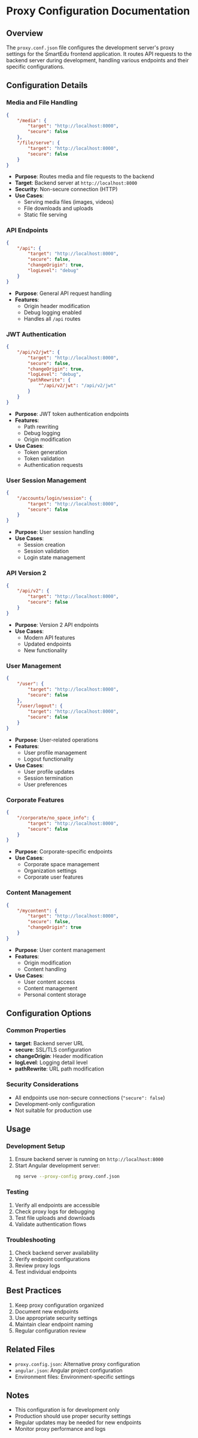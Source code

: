 # Proxy Configuration Documentation

## Overview

The `proxy.conf.json` file configures the development server's proxy settings for the SmartEdu frontend application. It routes API requests to the backend server during development, handling various endpoints and their specific configurations.

## Configuration Details

### Media and File Handling

```json
{
    "/media": {
        "target": "http://localhost:8000",
        "secure": false
    },
    "/file/serve": {
        "target": "http://localhost:8000",
        "secure": false
    }
}
```

-   **Purpose**: Routes media and file requests to the backend
-   **Target**: Backend server at `http://localhost:8000`
-   **Security**: Non-secure connection (HTTP)
-   **Use Cases**:
    -   Serving media files (images, videos)
    -   File downloads and uploads
    -   Static file serving

### API Endpoints

```json
{
    "/api": {
        "target": "http://localhost:8000",
        "secure": false,
        "changeOrigin": true,
        "logLevel": "debug"
    }
}
```

-   **Purpose**: General API request handling
-   **Features**:
    -   Origin header modification
    -   Debug logging enabled
    -   Handles all `/api` routes

### JWT Authentication

```json
{
    "/api/v2/jwt": {
        "target": "http://localhost:8000",
        "secure": false,
        "changeOrigin": true,
        "logLevel": "debug",
        "pathRewrite": {
            "^/api/v2/jwt": "/api/v2/jwt"
        }
    }
}
```

-   **Purpose**: JWT token authentication endpoints
-   **Features**:
    -   Path rewriting
    -   Debug logging
    -   Origin modification
-   **Use Cases**:
    -   Token generation
    -   Token validation
    -   Authentication requests

### User Session Management

```json
{
    "/accounts/login/session": {
        "target": "http://localhost:8000",
        "secure": false
    }
}
```

-   **Purpose**: User session handling
-   **Use Cases**:
    -   Session creation
    -   Session validation
    -   Login state management

### API Version 2

```json
{
    "/api/v2": {
        "target": "http://localhost:8000",
        "secure": false
    }
}
```

-   **Purpose**: Version 2 API endpoints
-   **Use Cases**:
    -   Modern API features
    -   Updated endpoints
    -   New functionality

### User Management

```json
{
    "/user": {
        "target": "http://localhost:8000",
        "secure": false
    },
    "/user/logout": {
        "target": "http://localhost:8000",
        "secure": false
    }
}
```

-   **Purpose**: User-related operations
-   **Features**:
    -   User profile management
    -   Logout functionality
-   **Use Cases**:
    -   User profile updates
    -   Session termination
    -   User preferences

### Corporate Features

```json
{
    "/corporate/no_space_info": {
        "target": "http://localhost:8000",
        "secure": false
    }
}
```

-   **Purpose**: Corporate-specific endpoints
-   **Use Cases**:
    -   Corporate space management
    -   Organization settings
    -   Corporate user features

### Content Management

```json
{
    "/mycontent": {
        "target": "http://localhost:8000",
        "secure": false,
        "changeOrigin": true
    }
}
```

-   **Purpose**: User content management
-   **Features**:
    -   Origin modification
    -   Content handling
-   **Use Cases**:
    -   User content access
    -   Content management
    -   Personal content storage

## Configuration Options

### Common Properties

-   **target**: Backend server URL
-   **secure**: SSL/TLS configuration
-   **changeOrigin**: Header modification
-   **logLevel**: Logging detail level
-   **pathRewrite**: URL path modification

### Security Considerations

-   All endpoints use non-secure connections (`"secure": false`)
-   Development-only configuration
-   Not suitable for production use

## Usage

### Development Setup

1. Ensure backend server is running on `http://localhost:8000`
2. Start Angular development server:
    ```bash
    ng serve --proxy-config proxy.conf.json
    ```

### Testing

1. Verify all endpoints are accessible
2. Check proxy logs for debugging
3. Test file uploads and downloads
4. Validate authentication flows

### Troubleshooting

1. Check backend server availability
2. Verify endpoint configurations
3. Review proxy logs
4. Test individual endpoints

## Best Practices

1. Keep proxy configuration organized
2. Document new endpoints
3. Use appropriate security settings
4. Maintain clear endpoint naming
5. Regular configuration review

## Related Files

-   `proxy.config.json`: Alternative proxy configuration
-   `angular.json`: Angular project configuration
-   Environment files: Environment-specific settings

## Notes

-   This configuration is for development only
-   Production should use proper security settings
-   Regular updates may be needed for new endpoints
-   Monitor proxy performance and logs
